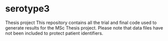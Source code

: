 # serotype3
Thesis project
This repository contains all the trial and final code used to generate results for the MSc Thesis project. Please note that data files have not been included to protect patient identifiers. 
